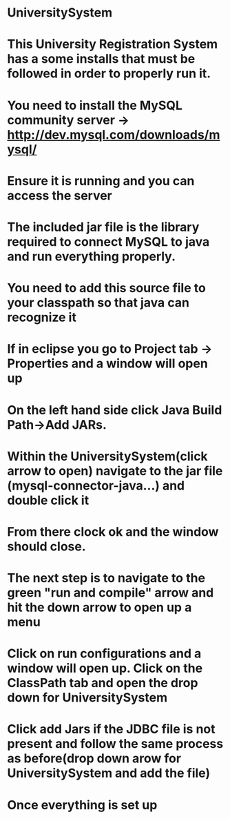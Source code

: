 # UniversitySystem
# This University Registration System has a some installs that must be followed in order to properly run it.
# You need to install the MySQL community server -> http://dev.mysql.com/downloads/mysql/
# Ensure it is running and you can access the server
# The included jar file is the library required to connect MySQL to java and run everything properly.
# You need to add this source file to your classpath so that java can recognize it
# If in eclipse you go to Project tab -> Properties and a window will open up
# On the left hand side click Java Build Path->Add JARs.
# Within the UniversitySystem(click arrow to open) navigate to the jar file (mysql-connector-java...) and double click it
# From there clock ok and the window should close.
# The next step is to navigate to the green "run and compile" arrow and hit the down arrow to open up a menu
# Click on run configurations and a window will open up. Click on the ClassPath tab and open the drop down for UniversitySystem
# Click add Jars if the JDBC file is not present and follow the same process as before(drop down arow for UniversitySystem and add the file)
# Once everything is set up
